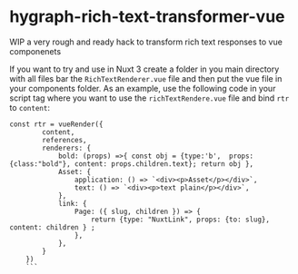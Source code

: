 # hygraph-rich-text-transformer-vue
WIP a very rough and ready hack to transform rich text responses to vue componenets

If you want to try and use in Nuxt 3 create a folder in you main directory with all files bar the `RichTextRenderer.vue` file and then put the vue file in your components folder. As an example, use the following code in your script tag where you want to use the `richTextRendere.vue` file and bind `rtr` to `content`:

```
const rtr = vueRender({
        content,
        references,
        renderers: {
            bold: (props) =>{ const obj = {type:'b',  props:{class:"bold"}, content: props.children.text}; return obj },
            Asset: {
                application: () => `<div><p>Asset</p></div>`,
                text: () => `<div><p>text plain</p></div>`,
            },
            link: {
                Page: ({ slug, children }) => {
                    return {type: "NuxtLink", props: {to: slug}, content: children } ;
                },
            },
        }
    })
    ```
